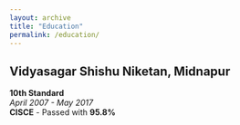 ```yaml
---
layout: archive
title: "Education"
permalink: /education/
---
```


## Vidyasagar Shishu Niketan, Midnapur

**10th Standard**  
*April 2007 - May 2017*  
**CISCE** - Passed with **95.8%**
